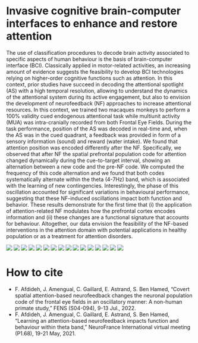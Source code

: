 # Invasive cognitive brain-computer interfaces to enhance and restore attention
The use of classification procedures to decode brain activity associated to specific aspects of human behaviour is the basis of brain-computer interface (BCI). Classically applied in motor-related activities, an increasing amount of evidence suggests the feasibility to develop BCI technologies relying on higher-order cognitive functions such as attention. In this context, prior studies have succeed in decoding the attentional spotlight (AS) with a high temporal resolution, allowing to understand the dynamics of the attentional system during its active engagement, but also to envision the development of neurofeedback (NF) approaches to increase attentional resources. In this context, we trained two macaques monkeys to perform a 100% validity cued endogenous attentional task while multiunit activity (MUA) was intra-cranially recorded from both Frontal Eye Fields. During the task performance, position of the AS was decoded in real-time and, when the AS was in the cued quadrant, a feedback was provided in form of a sensory information (sound) and reward (water intake). 
We found that attention position was encoded differently after the NF. Specifically, we observed that after NF the spatial prefrontal population code for attention changed dynamically during the cue-to-target interval, showing an alternation between a new code and the pre-NF code. We computed the frequency of this code alternation and we found that both codes systematically alternate within the theta (4-7Hz) band, which is associated with the learning of new contingencies. Interestingly, the phase of this oscillation accounted for significant variations in behavioural performance, suggesting that these NF-induced oscillations impact both function and behavior. 
These results demonstrate for the first time that (i) the application of attention-related NF modulates how the prefrontal cortex encodes information and (ii) these changes are a functional signature that accounts for behaviour. Altogether, our data envision the feasibility of the NF-based interventions in the attention domain with potential applications in healthy population or as a treatment for attention disorders.

![](ppt/NF2021.png)
![](ppt/Instantaneous.gif)
![](ppt/CWTDM_AccTPR_detailed_balancing_.gif) 
![](ppt/NoisySignals_2Hz12.gif)
![](ppt/WaveletcrossPSD_2Hz12_.gif)
![](ppt/Diapositive1.PNG)
![](ppt/Diapositive2.PNG)
![](ppt/Diapositive3.PNG)
![](ppt/Diapositive4.PNG)
![](ppt/Diapositive5.PNG)
![](ppt/Diapositive6.PNG)
![](ppt/Diapositive7.PNG)
![](ppt/Diapositive8.PNG)
![](ppt/Diapositive9.PNG)
![](ppt/Diapositive10.PNG)
![](ppt/Diapositive11.PNG)

# How to cite
* F. Afdideh, J. Amengual, C. Gaillard, E. Astrand, S. Ben Hamed, “Covert spatial attention-based neurofeedback changes the neuronal population code of the frontal eye fields in an oscillatory manner: A non-human primate study,” FENS (S04-094), 9-13 Jul., 2022.
* F. Afdideh, J. Amengual, C. Gaillard, E. Astrand, S. Ben Hamed, “Learning an attention-based neurofeedback impacts function and behaviour within theta band,” NeuroFrance International virtual meeting (P1.68), 19-21 May, 2021.
